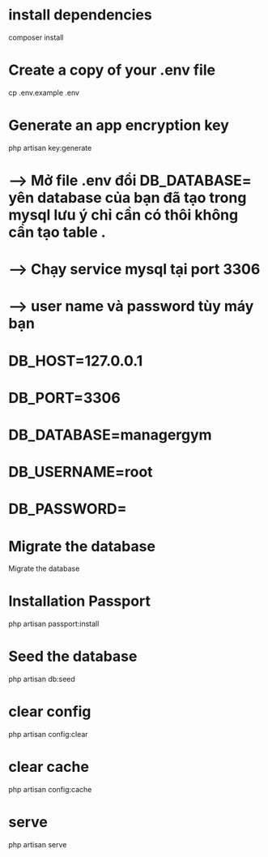 # install dependencies
composer install

# Create a copy of your .env file
cp .env.example .env

# Generate an app encryption key
php artisan key:generate
# --> Mở file .env đổi DB_DATABASE= yên database của bạn đã tạo trong mysql lưu ý chỉ cần có thôi không cần tạo table .
# --> Chạy service mysql tại port 3306  
# --> user name và  password tùy máy bạn
# DB_HOST=127.0.0.1
# DB_PORT=3306
# DB_DATABASE=managergym
# DB_USERNAME=root
# DB_PASSWORD=
 

# Migrate the database
Migrate the database

# Installation Passport
php artisan passport:install


# Seed the database
php artisan db:seed

# clear config
php artisan config:clear
# clear cache
php artisan config:cache
# serve 
php artisan serve

